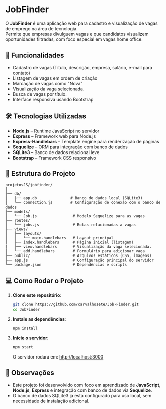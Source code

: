 # JobFinder

O **JobFinder** é uma aplicação web para cadastro e visualização de vagas de emprego na área de tecnologia.  
Permite que empresas divulguem vagas e que candidatos visualizem oportunidades filtradas, com foco especial em vagas home office.

## 🚀 Funcionalidades

- Cadastro de vagas (Título, descrição, empresa, salário, e-mail para contato)
- Listagem de vagas em ordem de criação
- Marcação de vagas como "Nova"
- Visualização da vaga selecionada.
- Busca de vagas por título.
- Interface responsiva usando Bootstrap

## 🛠 Tecnologias Utilizadas

- **Node.js** – Runtime JavaScript no servidor
- **Express** – Framework web para Node.js
- **Express-Handlebars** – Template engine para renderização de páginas
- **Sequelize** – ORM para integração com banco de dados
- **SQLite3** – Banco de dados relacional leve
- **Bootstrap** – Framework CSS responsivo

## 📂 Estrutura do Projeto

```
projetosJS/jobfinder/
│
├── db/
|   ├── app.db               # Banco de dados local (SQLite3)
│   └── connection.js        # Configuração de conexão com o banco de dados
├── models/
│   └── Job.js                # Modelo Sequelize para as vagas
├── routes/
│   └── jobs.js               # Rotas relacionadas a vagas
├── views/
│   ├── layouts/
│   │   └── main.handlebars   # Layout principal
│   ├── index.handlebars      # Página inicial (listagem)
|   ├── view.handlebars       # Visualização da vaga selecionada.
│   └── add.handlebars        # Formulário para adicionar vaga
├── public/                   # Arquivos estáticos (CSS, imagens)
├── app.js                    # Configuração principal do servidor
└── package.json              # Dependências e scripts
```

## 💻 Como Rodar o Projeto

1. **Clone este repositório**:

   ```bash
   git clone https://github.com/carvalhosete/Job-Finder.git
   cd JobFinder
   ```

2. **Instale as dependências**:

   ```bash
   npm install
   ```

3. **Inicie o servidor**:
   ```bash
   npm start
   ```
   O servidor rodará em: [http://localhost:3000](http://localhost:3000)

## 📌 Observações

- Este projeto foi desenvolvido com foco em aprendizado de **JavaScript**, **Node.js**, **Express** e integração com banco de dados via **Sequelize**.
- O banco de dados SQLite3 já está configurado para uso local, sem necessidade de instalação adicional.
